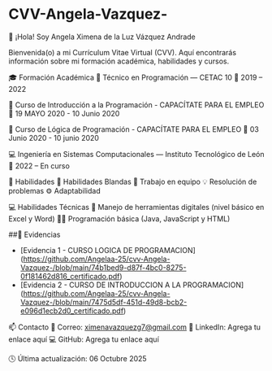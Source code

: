 # CVV-Angela-Vazquez-

👋 ¡Hola! Soy Angela Ximena de la Luz Vázquez Andrade

  Bienvenida(o) a mi Currículum Vitae Virtual (CVV).
  Aquí encontrarás información sobre mi formación académica, habilidades y cursos.

🎓 Formación Académica
   🎯 Técnico en Programación — CETAC 10
      📅 2019 – 2022
      
   📘 Curso de Introducción a la Programación - CAPACÍTATE PARA EL EMPLEO
      📅 19 MAYO 2020 - 10 Junio 2020
      
   🧩 Curso de Lógica de Programación - CAPACÍTATE PARA EL EMPLEO
      📅 03 Junio 2020 - 10 junio 2020
      
   💻 Ingeniería en Sistemas Computacionales — Instituto Tecnológico de          León
     📅 2022 – En curso

🧠 Habilidades
💬 Habilidades Blandas
   🤝 Trabajo en equipo
   💡 Resolución de problemas
   ⚙️ Adaptabilidad

💻 Habilidades Técnicas
   🧰 Manejo de herramientas digitales (nivel básico en Excel y Word)
   👩‍💻 Programación básica (Java, JavaScript y HTML)


##📁 Evidencias
- [Evidencia 1 - CURSO LOGICA DE PROGRAMACION] (https://github.com/Angelaa-25/cvv-Angela-Vazquez-/blob/main/74b1bed9-d87f-4bc0-8275-0f181462d816_certificado.pdf)
- [Evidencia 2 - CURSO DE INTRODUCCION A LA PROGRAMACION] (https://github.com/Angelaa-25/cvv-Angela-Vazquez-/blob/main/7475d5df-451d-49d8-bcb2-e096d1ecb2d0_certificado.pdf)

📫 Contacto
   📧 Correo: ximenavazquezg7@gmail.com
   💼 LinkedIn: Agrega tu enlace aquí
   💻 GitHub: Agrega tu enlace aquí

🕓 Última actualización: 06 Octubre 2025
    
    



